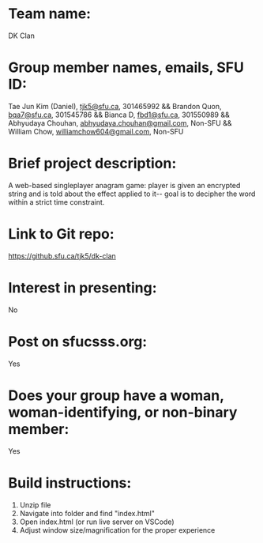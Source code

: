 # Team name:
DK Clan

# Group member names, emails, SFU ID:
Tae Jun Kim (Daniel), tjk5@sfu.ca, 301465992 &&
Brandon Quon, bqa7@sfu.ca, 301545786 &&
Bianca D, fbd1@sfu.ca, 301550989 &&
Abhyudaya Chouhan, abhyudaya.chouhan@gmail.com, Non-SFU &&
William Chow, williamchow604@gmail.com, Non-SFU

# Brief project description:
A web-based singleplayer anagram game: player is given an encrypted string and is told about the effect applied to it-- goal is to decipher the word within a strict time constraint.

# Link to Git repo:
https://github.sfu.ca/tjk5/dk-clan

# Interest in presenting:
No

# Post on sfucsss.org:
Yes

# Does your group have a woman, woman-identifying, or non-binary member:
Yes

# Build instructions:
1. Unzip file
2. Navigate into folder and find "index.html"
3. Open index.html (or run live server on VSCode)
4. Adjust window size/magnification for the proper experience
